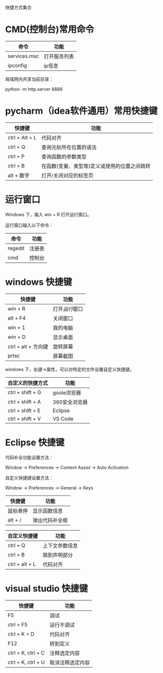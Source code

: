 快捷方式集合

# CMD(控制台)常用命令

| 命令          | 功能          |
| ---           | ---          |
| services.msc  | 打开服务列表  |
| ipconfig      | ip信息        |

局域网内共享当前目录：

python -m http.server 8888

# pycharm（idea软件通用）常用快捷键

| 快捷键         | 功能                  |
| ---            | ---                  |
| ctrl + Alt + L | 代码对齐              |
| ctrl + Q       | 查询光标所在位置的语法 |
| ctrl + P       | 查询函数的参数类型     |
| ctrl + B       | 在函数(变量、类型等)定义或使用的位置之间跳转|
| alt + 数字     | 打开/关闭对应的标签页    |

# 运行窗口

Windows 下，输入 win + R 打开运行窗口。

运行窗口输入以下命令：

| 命令      | 功能   |
| ---       | ---   |
| regedit   | 注册表 |
| cmd       | 控制台 |

# windows 快捷键

| 快捷键                | 功能           |
| ---                   | ---           |
| win + R               | 打开*运行*窗口 |
| alt + F4              | 关闭窗口       |
| win + 1               | 我的电脑       |
| win + D               | 显示桌面       |
| ctrl + alt + 方向键    | 旋转屏幕       |
| prtsc                 | 屏幕截图       |

windows 下，右键->属性，可以对特定的文件设置自定义快捷键。

| 自定义的快捷方式  | 功能           |
| ---            | ---            |
| ctrl + shift + G | goole浏览器    |
| ctrl + shift + A | 360安全浏览器   |
| ctrl + shift + E | Eclipse        |
| ctrl + shift + V | VS Code        |

# Eclipse 快捷键

代码补全功能设置方法：

Window -> Preferences -> Content Assist -> Auto Activation

自定义快捷键设置方法：

Window -> Preferences -> General -> Keys

| 快捷键            | 功能          |
| ---              | ---           |
| 鼠标悬停          | 显示函数信息   |
| alt + /          | 弹出代码补全框  |

| 自定义快捷键      | 功能          |
| ---              | ---           |
| ctrl + Q         | 上下文参数信息 |
| ctrl + B         | 跳到声明部分   |
| ctrl + alt + L   | 代码对齐       |

# visual studio 快捷键

| 快捷键            | 功能          |
| ---              | ---           |
| F5               | 调试          |
| ctrl + F5        | 运行不调试     |
| ctrl + K + D     | 代码对齐       |
| F12              | 转到定义       |
|ctrl + K, ctrl + C| 注释选定内容   |
|ctrl + K, ctrl + U|取消注释选定内容 |